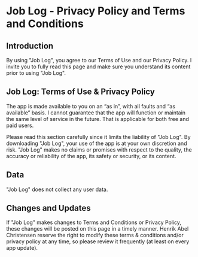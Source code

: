 # Job Log - Privacy Policy and Terms and Conditions
## Introduction
By using "Job Log", you agree to our Terms of Use and our Privacy Policy.
I invite you to fully read this page and make sure you understand its content prior to using "Job Log".

## Job Log: Terms of Use & Privacy Policy
The app is made available to you on an “as in”, with all faults and “as available” basis.
I cannot guarantee that the app will function or maintain the same level of service in the future.
That is applicable for both free and paid users.

Please read this section carefully since it limits the liability of "Job Log".
By downloading "Job Log", your use of the app is at your own discretion and risk.
"Job Log" makes no claims or promises with respect to the quality, the accuracy or reliability of the app, its safety or security, or its content.

## Data
"Job Log" does not collect any user data.

## Changes and Updates
If "Job Log" makes changes to Terms and Conditions or Privacy Policy, these changes will be posted on this page in a timely manner.
Henrik Abel Christensen reserve the right to modify these terms & conditions and/or privacy policy at any time, so please review it frequently (at least on every app update).
